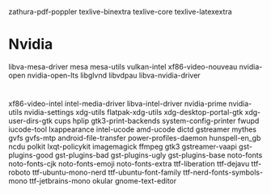 zathura-pdf-poppler
texlive-binextra
texlive-core
texlive-latexextra
# Nvidia
libva-mesa-driver
mesa
mesa-utils
vulkan-intel
xf86-video-nouveau
nvidia-open
nvidia-open-lts
libglvnd
libvdpau
libva-nvidia-driver
#
xf86-video-intel
intel-media-driver
libva-intel-driver
nvidia-prime
nvidia-utils
nvidia-settings
xdg-utils
flatpak-xdg-utils
xdg-desktop-portal-gtk
xdg-user-dirs-gtk
cups
hplip
gtk3-print-backends
system-config-printer
fwupd
iucode-tool
lxappearance
intel-ucode
amd-ucode
dictd
gstreamer
mythes
gvfs
gvfs-mtp
android-file-transfer
power-profiles-daemon
hunspell-en_gb
ncdu
polkit
lxqt-policykit
imagemagick
ffmpeg
gtk3
gstreamer-vaapi
gst-plugins-good
gst-plugins-bad
gst-plugins-ugly
gst-plugins-base
noto-fonts
noto-fonts-cjk
noto-fonts-emoji
noto-fonts-extra
ttf-liberation
ttf-dejavu
ttf-roboto
ttf-ubuntu-mono-nerd
ttf-ubuntu-font-family
ttf-nerd-fonts-symbols-mono
ttf-jetbrains-mono
okular
gnome-text-editor